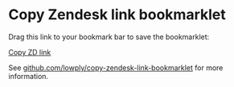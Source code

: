 # Copy Zendesk link bookmarklet

Drag this link to your bookmark bar to save the bookmarklet:

[Copy ZD link](javascript:(()=%3E%7Bconst%20e=window.location.href;if(e.indexOf(%22zendesk.com%22)%3C0)return%20console.log(%22This%20bookmarklet%20only%20works%20on%20zendesk.com.%22),!1;const%20t=document.querySelector(%22div%5Baria-label=Tabs%5D%20%5Baria-selected=true%5D%22);if(null==t)return%20console.log(%22Can't%20find%20the%20selected%20tab.%22),!1;if(%22ticket%22!=t.getAttribute(%22data-entity-type%22))return%20console.log(%22The%20selected%20tab%20is%20not%20a%20ticket%20tab.%22),!1;const%20o=t.querySelector(%22div%5Bdata-test-id=header-tab-title%5D%22).innerText,n=t.querySelector(%22div%5Bdata-test-id=header-tab-subtitle%5D%20span%22).innerText;if(null==o%7C%7Cnull==n)return%20console.log(%22Can't%20find%20the%20title%20or%20ticket%20id%20of%20the%20selected%20tab.%22),!1;let%20l=document.createElement(%22textarea%22);l.value=%22%5BZD#%22+n.trim()+%22%20-%20%22+o.trim()+%22%5D(%22+e+%22)%22,document.body.appendChild(l),l.select(),document.execCommand(%22copy%22),console.log(%22Markdown%20link%20%22+l.value+%22%20has%20been%20copied%20to%20your%20clipboard!%22),l.remove()%7D)();)

See [github.com/lowply/copy-zendesk-link-bookmarklet](https://github.com/lowply/copy-zendesk-link-bookmarklet) for more information.
